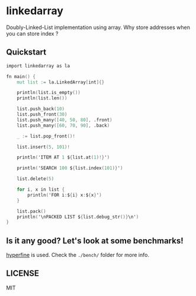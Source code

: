 # linkedarray

Doubly-Linked-List implementation using array. Why store addresses when you can store index ?

## Quickstart

```v
import linkedarray as la

fn main() {
	mut list := la.LinkedArray[int]{}

	println(list.is_empty())
	println(list.len())

	list.push_back(10)
	list.push_front(30)
	list.push_many([40, 50, 80], .front)
	list.push_many([60, 70, 90], .back)

	_ := list.pop_front()!

	list.insert(5, 101)!

	println('ITEM AT 1 ${list.at(1)!}')

	println('SEARCH 100 ${list.index(101)}')

	list.delete(5)

	for i, x in list {
		println('FOR i:${i} x:${x}')
	}

	list.pack()
	println('\nPACKED LIST ${list.debug_str()}\n')
}
```

## Is it any good? Let's look at some benchmarks!

[hyperfine](https://github.com/sharkdp/hyperfine) is used.
Check the `./bench/` folder for more info.

## LICENSE

MIT